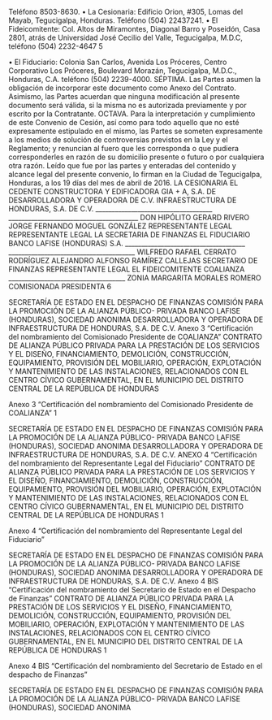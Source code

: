 Teléfono 8503-8630.
• La Cesionaria: Edificio Orion, #305, Lomas del Mayab, Tegucigalpa, Honduras. Teléfono (504)
22437241.
• El Fideicomitente: Col. Altos de Miramontes, Diagonal Barro y Poseidón, Casa 2801, atrás de
Universidad José Cecilio del Valle, Tegucigalpa, M.D.C, teléfono (504) 2232-4647
5

• El Fiduciario: Colonia San Carlos, Avenida Los Próceres, Centro Corporativo Los Próceres,
Boulevard Morazán, Tegucigalpa, M.D.C., Honduras, C.A. teléfono (504) 2239-4000.
SÉPTIMA. Las Partes asumen la obligación de incorporar este documento como Anexo del Contrato. Asimismo, las
Partes acuerdan que ninguna modificación al presente documento será válida, si la misma no es autorizada previamente
y por escrito por la Contratante.
OCTAVA. Para la interpretación y cumplimiento de este Convenio de Cesión, así como para todo aquello que no esté
expresamente estipulado en el mismo, las Partes se someten expresamente a los medios de solución de controversias
previstos en la Ley y el Reglamento; y renuncian al fuero que les corresponda o que pudiera corresponderles en razón
de su domicilio presente o futuro o por cualquiera otra razón.
Leído que fue por las partes y enteradas del contenido y alcance legal del presente convenio, lo firman en la Ciudad de
Tegucigalpa, Honduras, a los 19 días del mes de abril de 2016.
LA CESIONARIA EL CEDENTE
CONSTRUCTORA Y EDIFICADORA GIA + A, S.A. DE DESARROLLADORA Y OPERADORA DE
C.V. INFRAESTRUCTURA DE HONDURAS, S.A. DE C.V.
\_\_\_\_\_\_\_\_\_\_\_\_\_\_\_\_\_\_\_\_\_\_\_\_\_\_\_\_\_\_\_\_\_\_\_\_ \_\_\_\_\_\_\_\_\_\_\_\_\_\_\_\_\_\_\_\_\_\_\_\_\_\_\_\_\_\_\_\_\_\_\_\_\_\_\_\_
DON HIPÓLITO GERARD RIVERO JORGE FERNANDO MOGUEL GONZÁLEZ
REPRESENTANTE LEGAL REPRESENTANTE LEGAL
LA SECRETARIA DE FINANZAS EL FIDUCIARIO
BANCO LAFISE (HONDURAS) S.A.
\_\_\_\_\_\_\_\_\_\_\_\_\_\_\_\_\_\_\_\_\_\_\_\_\_\_\_\_\_\_\_\_\_\_\_\_\_ \_\_\_\_\_\_\_\_\_\_\_\_\_\_\_\_\_\_\_\_\_\_\_\_\_\_\_\_\_\_\_\_\_\_\_\_\_\_\_
WILFREDO RAFAEL CERRATO RODRÍGUEZ ALEJANDRO ALFONSO RAMÍREZ CALLEJAS
SECRETARIO DE FINANZAS REPRESENTANTE LEGAL
EL FIDEICOMITENTE
COALIANZA
\_\_\_\_\_\_\_\_\_\_\_\_\_\_\_\_\_\_\_\_\_\_\_\_\_\_\_\_\_\_\_\_\_\_\_\_
ZONIA MARGARITA MORALES ROMERO
COMISIONADA PRESIDENTA
6

SECRETARÍA DE ESTADO EN EL DESPACHO DE
FINANZAS
COMISIÓN PARA LA PROMOCIÓN DE LA ALIANZA
PÚBLICO- PRIVADA
BANCO LAFISE (HONDURAS), SOCIEDAD ANONIMA
DESARROLLADORA Y OPERADORA DE
INFRAESTRUCTURA DE HONDURAS, S.A. DE C.V.
Anexo 3
“Certificación del nombramiento del Comisionado Presidente de COALIANZA”
CONTRATO DE ALIANZA PÚBLICO PRIVADA PARA LA PRESTACIÓN DE LOS SERVICIOS Y EL
DISEÑO, FINANCIAMIENTO, DEMOLICIÓN, CONSTRUCCIÓN, EQUIPAMIENTO, PROVISIÓN DEL
MOBILIARIO, OPERACIÓN, EXPLOTACIÓN Y MANTENIMIENTO DE LAS INSTALACIONES,
RELACIONADOS CON EL CENTRO CÍVICO GUBERNAMENTAL, EN EL MUNICIPIO DEL DISTRITO
CENTRAL DE LA REPÚBLICA DE HONDURAS

Anexo 3
“Certificación del nombramiento del Comisionado Presidente de COALIANZA”
1

SECRETARÍA DE ESTADO EN EL DESPACHO DE
FINANZAS
COMISIÓN PARA LA PROMOCIÓN DE LA ALIANZA
PÚBLICO- PRIVADA
BANCO LAFISE (HONDURAS), SOCIEDAD ANONIMA
DESARROLLADORA Y OPERADORA DE
INFRAESTRUCTURA DE HONDURAS, S.A. DE C.V.
ANEXO 4
“Certificación del nombramiento del Representante Legal del Fiduciario”
CONTRATO DE ALIANZA PÚBLICO PRIVADA PARA LA PRESTACIÓN DE LOS SERVICIOS Y EL
DISEÑO, FINANCIAMIENTO, DEMOLICIÓN, CONSTRUCCIÓN, EQUIPAMIENTO, PROVISIÓN DEL
MOBILIARIO, OPERACIÓN, EXPLOTACIÓN Y MANTENIMIENTO DE LAS INSTALACIONES,
RELACIONADOS CON EL CENTRO CÍVICO GUBERNAMENTAL, EN EL MUNICIPIO DEL DISTRITO
CENTRAL DE LA REPÚBLICA DE HONDURAS
1

Anexo 4
“Certificación del nombramiento del Representante Legal del Fiduciario”

SECRETARÍA DE ESTADO EN EL DESPACHO DE
FINANZAS
COMISIÓN PARA LA PROMOCIÓN DE LA ALIANZA
PÚBLICO- PRIVADA
BANCO LAFISE (HONDURAS), SOCIEDAD ANONIMA
DESARROLLADORA Y OPERADORA DE
INFRAESTRUCTURA DE HONDURAS, S.A. DE C.V.
Anexo 4 BIS
“Certificación del nombramiento del Secretario de Estado en el Despacho de
Finanzas”
CONTRATO DE ALIANZA PÚBLICO PRIVADA PARA LA PRESTACIÓN DE LOS SERVICIOS Y EL
DISEÑO, FINANCIAMIENTO, DEMOLICIÓN, CONSTRUCCIÓN, EQUIPAMIENTO, PROVISIÓN DEL
MOBILIARIO, OPERACIÓN, EXPLOTACIÓN Y MANTENIMIENTO DE LAS INSTALACIONES,
RELACIONADOS CON EL CENTRO CÍVICO GUBERNAMENTAL, EN EL MUNICIPIO DEL DISTRITO
CENTRAL DE LA REPÚBLICA DE HONDURAS
1

Anexo 4 BIS
“Certificación del nombramiento del Secretario de Estado en el despacho de
Finanzas”

SECRETARÍA DE ESTADO EN EL DESPACHO DE
FINANZAS
COMISIÓN PARA LA PROMOCIÓN DE LA ALIANZA
PÚBLICO- PRIVADA
BANCO LAFISE (HONDURAS), SOCIEDAD ANONIMA
